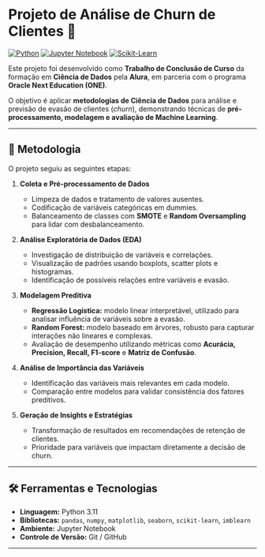 # Projeto de Análise de Churn de Clientes 🚀

[![Python](https://img.shields.io/badge/Python-3.11-blue?logo=python&logoColor=white)](https://www.python.org/)
[![Jupyter Notebook](https://img.shields.io/badge/Jupyter-Notebook-orange?logo=jupyter&logoColor=white)](https://jupyter.org/)
[![Scikit-Learn](https://img.shields.io/badge/Scikit--Learn-0.24-lightgrey?logo=scikit-learn)](https://scikit-learn.org/)

Este projeto foi desenvolvido como **Trabalho de Conclusão de Curso** da formação em **Ciência de Dados** pela **Alura**, em parceria com o programa **Oracle Next Education (ONE)**.

O objetivo é aplicar **metodologias de Ciência de Dados** para análise e previsão de evasão de clientes (*churn*), demonstrando técnicas de **pré-processamento, modelagem e avaliação de Machine Learning**.

---

## 📌 Metodologia

O projeto seguiu as seguintes etapas:

1. **Coleta e Pré-processamento de Dados**
   - Limpeza de dados e tratamento de valores ausentes.
   - Codificação de variáveis categóricas em dummies.
   - Balanceamento de classes com **SMOTE** e **Random Oversampling** para lidar com desbalanceamento.

2. **Análise Exploratória de Dados (EDA)**
   - Investigação de distribuição de variáveis e correlações.
   - Visualização de padrões usando boxplots, scatter plots e histogramas.
   - Identificação de possíveis relações entre variáveis e evasão.

3. **Modelagem Preditiva**
   - **Regressão Logística:** modelo linear interpretável, utilizado para analisar influência de variáveis sobre a evasão.
   - **Random Forest:** modelo baseado em árvores, robusto para capturar interações não lineares e complexas.
   - Avaliação de desempenho utilizando métricas como **Acurácia, Precision, Recall, F1-score** e **Matriz de Confusão**.

4. **Análise de Importância das Variáveis**
   - Identificação das variáveis mais relevantes em cada modelo.
   - Comparação entre modelos para validar consistência dos fatores preditivos.

5. **Geração de Insights e Estratégias**
   - Transformação de resultados em recomendações de retenção de clientes.
   - Prioridade para variáveis que impactam diretamente a decisão de churn.

---

## 🛠 Ferramentas e Tecnologias

- **Linguagem:** Python 3.11  
- **Bibliotecas:** `pandas`, `numpy`, `matplotlib`, `seaborn`, `scikit-learn`, `imblearn`  
- **Ambiente:** Jupyter Notebook  
- **Controle de Versão:** Git / GitHub  


---
